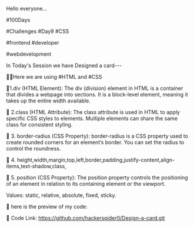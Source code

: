 Hello everyone...

#100Days

#Challenges #Day9 #CSS

#frontend #developer 

#webdevelopment 



In Today's Session we have Designed a card---



🧑‍💻Here we are using #HTML and #CSS

🤖1.div (HTML Element): The div (division) element in HTML is a container that divides a webpage into sections. It is a block-level element, meaning it takes up the entire width available.



🤖 2.class (HTML Attribute): The class attribute is used in HTML to apply specific CSS styles to elements. Multiple elements can share the same class for consistent styling.



🤖 3. border-radius (CSS Property): border-radius is a CSS property used to create rounded corners for an element’s border. You can set the radius to control the roundness.



🤖 4. height,width,margin,top,left,border,padding,justify-content,align-items,text-shadow,class,

🤖 5. position (CSS Property): The position property controls the positioning of an element in relation to its containing element or the viewport.

Values: static, relative, absolute, fixed, sticky.



🤖 here is the preview of my code:

🤖 Code Link: https://github.com/hackerspider0/Design-a-card.git


 
